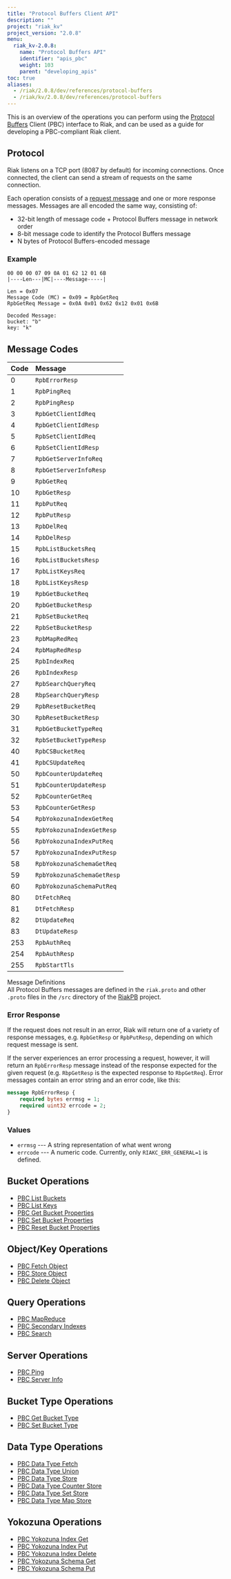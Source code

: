 ```yaml
---
title: "Protocol Buffers Client API"
description: ""
project: "riak_kv"
project_version: "2.0.8"
menu:
  riak_kv-2.0.8:
    name: "Protocol Buffers API"
    identifier: "apis_pbc"
    weight: 103
    parent: "developing_apis"
toc: true
aliases:
  - /riak/2.0.8/dev/references/protocol-buffers
  - /riak/kv/2.0.8/dev/references/protocol-buffers
---
```


This is an overview of the operations you can perform using the
[Protocol Buffers](https://code.google.com/p/protobuf/) Client (PBC)
interface to Riak, and can be used as a guide for developing a
PBC-compliant Riak client.

## Protocol

Riak listens on a TCP port (8087 by default) for incoming connections.
Once connected, the client can send a stream of requests on the same
connection.

Each operation consists of a [request message](https://developers.google.com/protocol-buffers/docs/encoding) and one or more response messages. Messages are all encoded the same way, consisting of:

* 32-bit length of message code + Protocol Buffers message in network
  order
* 8-bit message code to identify the Protocol Buffers message
* N bytes of Protocol Buffers-encoded message

### Example

```
00 00 00 07 09 0A 01 62 12 01 6B
|----Len---|MC|----Message-----|

Len = 0x07
Message Code (MC) = 0x09 = RpbGetReq
RpbGetReq Message = 0x0A 0x01 0x62 0x12 0x01 0x6B

Decoded Message:
bucket: "b"
key: "k"
```

## Message Codes

Code | Message |
:----|:--------|
0 | `RpbErrorResp` |
1 | `RpbPingReq` |
2 | `RpbPingResp` |
3 | `RpbGetClientIdReq` |
4 | `RpbGetClientIdResp` |
5 | `RpbSetClientIdReq` |
6 | `RpbSetClientIdResp` |
7 | `RpbGetServerInfoReq` |
8 | `RpbGetServerInfoResp` |
9 | `RpbGetReq` |
10 | `RpbGetResp` |
11 | `RpbPutReq` |
12 | `RpbPutResp` |
13 | `RpbDelReq` |
14 | `RpbDelResp` |
15 | `RpbListBucketsReq` |
16 | `RpbListBucketsResp` |
17 | `RpbListKeysReq` |
18 | `RpbListKeysResp` |
19 | `RpbGetBucketReq` |
20 | `RpbGetBucketResp` |
21 | `RpbSetBucketReq` |
22 | `RpbSetBucketResp` |
23 | `RpbMapRedReq` |
24 | `RpbMapRedResp` |
25 | `RpbIndexReq` |
26 | `RpbIndexResp` |
27 | `RpbSearchQueryReq` |
28 | `RbpSearchQueryResp` |
29 | `RpbResetBucketReq` |
30 | `RpbResetBucketResp` |
31 | `RpbGetBucketTypeReq` |
32 | `RpbSetBucketTypeResp` |
40 | `RpbCSBucketReq` |
41 | `RpbCSUpdateReq` |
50 | `RpbCounterUpdateReq` |
51 | `RpbCounterUpdateResp` |
52 | `RpbCounterGetReq` |
53 | `RpbCounterGetResp` |
54 | `RpbYokozunaIndexGetReq` |
55 | `RpbYokozunaIndexGetResp` |
56 | `RpbYokozunaIndexPutReq` |
57 | `RpbYokozunaIndexPutResp` |
58 | `RpbYokozunaSchemaGetReq` |
59 | `RpbYokozunaSchemaGetResp` |
60 | `RpbYokozunaSchemaPutReq` |
80 | `DtFetchReq` |
81 | `DtFetchResp` |
82 | `DtUpdateReq` |
83 | `DtUpdateResp` |
253 | `RpbAuthReq` |
254 | `RpbAuthResp` |
255 | `RpbStartTls` |

<div class="info">
<div class="title">Message Definitions</div>
All Protocol Buffers messages are defined in the <code>riak.proto</code>
and other <code>.proto</code> files in the <code>/src</code> directory
of the <a href="https://github.com/basho/riak_pb">RiakPB</a> project.
</div>

### Error Response

If the request does not result in an error, Riak will return one of a
variety of response messages, e.g. `RpbGetResp` or `RpbPutResp`,
depending on which request message is sent.

If the server experiences an error processing a request, however, it
will return an `RpbErrorResp` message instead of the response expected
for the given request (e.g. `RbpGetResp` is the expected response to
`RbpGetReq`). Error messages contain an error string and an error code,
like this:

```protobuf
message RpbErrorResp {
    required bytes errmsg = 1;
    required uint32 errcode = 2;
}
```

### Values

* `errmsg` --- A string representation of what went wrong
* `errcode` --- A numeric code. Currently, only `RIAKC_ERR_GENERAL=1`
  is defined.

## Bucket Operations

* [PBC List Buckets](/riak/kv/2.0.8/developing/api/protocol-buffers/list-buckets)
* [PBC List Keys](/riak/kv/2.0.8/developing/api/protocol-buffers/list-keys)
* [PBC Get Bucket Properties](/riak/kv/2.0.8/developing/api/protocol-buffers/get-bucket-props)
* [PBC Set Bucket Properties](/riak/kv/2.0.8/developing/api/protocol-buffers/set-bucket-props)
* [PBC Reset Bucket Properties](/riak/kv/2.0.8/developing/api/protocol-buffers/reset-bucket-props)

## Object/Key Operations

* [PBC Fetch Object](/riak/kv/2.0.8/developing/api/protocol-buffers/fetch-object)
* [PBC Store Object](/riak/kv/2.0.8/developing/api/protocol-buffers/store-object)
* [PBC Delete Object](/riak/kv/2.0.8/developing/api/protocol-buffers/delete-object)

## Query Operations

* [PBC MapReduce](/riak/kv/2.0.8/developing/api/protocol-buffers/mapreduce)
* [PBC Secondary Indexes](/riak/kv/2.0.8/developing/api/protocol-buffers/secondary-indexes)
* [PBC Search](/riak/kv/2.0.8/developing/api/protocol-buffers/search)

## Server Operations

* [PBC Ping](/riak/kv/2.0.8/developing/api/protocol-buffers/ping)
* [PBC Server Info](/riak/kv/2.0.8/developing/api/protocol-buffers/server-info)

## Bucket Type Operations

* [PBC Get Bucket Type](/riak/kv/2.0.8/developing/api/protocol-buffers/get-bucket-type)
* [PBC Set Bucket Type](/riak/kv/2.0.8/developing/api/protocol-buffers/set-bucket-type)

## Data Type Operations

* [PBC Data Type Fetch](/riak/kv/2.0.8/developing/api/protocol-buffers/dt-fetch)
* [PBC Data Type Union](/riak/kv/2.0.8/developing/api/protocol-buffers/dt-union)
* [PBC Data Type Store](/riak/kv/2.0.8/developing/api/protocol-buffers/dt-store)
* [PBC Data Type Counter Store](/riak/kv/2.0.8/developing/api/protocol-buffers/dt-counter-store)
* [PBC Data Type Set Store](/riak/kv/2.0.8/developing/api/protocol-buffers/dt-set-store)
* [PBC Data Type Map Store](/riak/kv/2.0.8/developing/api/protocol-buffers/dt-map-store)

## Yokozuna Operations

* [PBC Yokozuna Index Get](/riak/kv/2.0.8/developing/api/protocol-buffers/yz-index-get)
* [PBC Yokozuna Index Put](/riak/kv/2.0.8/developing/api/protocol-buffers/yz-index-put)
* [PBC Yokozuna Index Delete](/riak/kv/2.0.8/developing/api/protocol-buffers/yz-index-delete)
* [PBC Yokozuna Schema Get](/riak/kv/2.0.8/developing/api/protocol-buffers/yz-schema-get)
* [PBC Yokozuna Schema Put](/riak/kv/2.0.8/developing/api/protocol-buffers/yz-schema-put)
